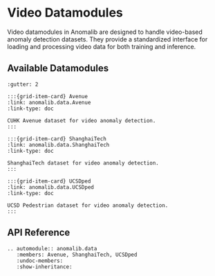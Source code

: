 # Video Datamodules

Video datamodules in Anomalib are designed to handle video-based anomaly detection datasets. They provide a standardized interface for loading and processing video data for both training and inference.

## Available Datamodules

```{grid} 3
:gutter: 2

:::{grid-item-card} Avenue
:link: anomalib.data.Avenue
:link-type: doc

CUHK Avenue dataset for video anomaly detection.
:::

:::{grid-item-card} ShanghaiTech
:link: anomalib.data.ShanghaiTech
:link-type: doc

ShanghaiTech dataset for video anomaly detection.
:::

:::{grid-item-card} UCSDped
:link: anomalib.data.UCSDped
:link-type: doc

UCSD Pedestrian dataset for video anomaly detection.
:::
```

## API Reference

```{eval-rst}
.. automodule:: anomalib.data
   :members: Avenue, ShanghaiTech, UCSDped
   :undoc-members:
   :show-inheritance:
```
